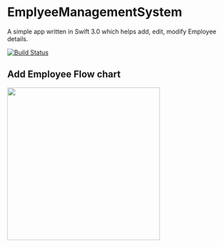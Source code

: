 # EmplyeeManagementSystem
A simple app written in Swift 3.0 which helps add, edit, modify Employee details.

[![Build Status](https://travis-ci.org/HanumanKachwa/EmployeeManagementSystem.svg?branch=master)](https://travis-ci.org/HanumanKachwa/EmployeeManagementSystem)

## Add Employee Flow chart
<img src="https://cloud.githubusercontent.com/assets/1528465/25782675/ad10804a-3392-11e7-8063-d657759eb164.png" width="350"/>

